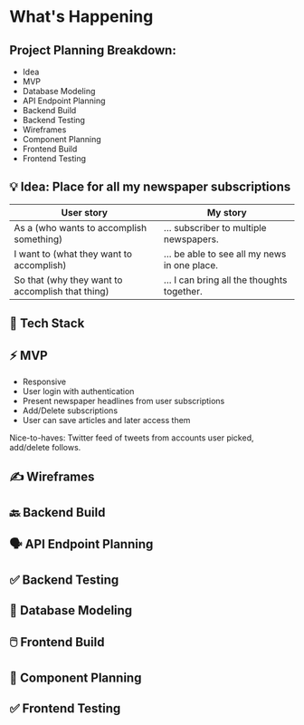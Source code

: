 # What's Happening

## Project Planning Breakdown:
- Idea
- MVP
- Database Modeling
- API Endpoint Planning
- Backend Build
- Backend Testing
- Wireframes
- Component Planning
- Frontend Build
- Frontend Testing

## 💡 Idea: Place for all my newspaper subscriptions
| User story                                       | My story                                   |
| ------------------------------------------------ | ------------------------------------------ |
| As a (who wants to accomplish something)         | … subscriber to multiple newspapers.       |
| I want to (what they want to accomplish)         | … be able to see all my news in one place. |
| So that (why they want to accomplish that thing) | … I can bring all the thoughts together.   |

## 🤖 Tech Stack

## ⚡ MVP
- Responsive
- User login with authentication
- Present newspaper headlines from user subscriptions
- Add/Delete subscriptions
- User can save articles and later access them

Nice-to-haves:
Twitter feed of tweets from accounts user picked, add/delete follows.

## ✍️ Wireframes

## 🔙 Backend Build 

## 🗣️ API Endpoint Planning

## ✅ Backend Testing

## 💾 Database Modeling

## 🖱️ Frontend Build

## 🍱 Component Planning

## ✅ Frontend Testing
